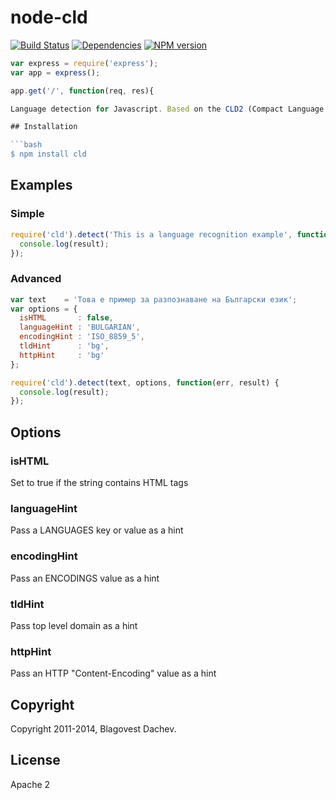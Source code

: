 # node-cld
[![Build Status](https://secure.travis-ci.org/dachev/node-cld.png)](http://travis-ci.org/#!/dachev/node-cld)
[![Dependencies](https://david-dm.org/dachev/node-cld.png)](https://david-dm.org/dachev/node-cld)
[![NPM version](https://badge.fury.io/js/cld.svg)](http://badge.fury.io/js/cld)

```js
var express = require('express');
var app = express();

app.get('/', function(req, res){

Language detection for Javascript. Based on the CLD2 (Compact Language Detector) library from Google. Highly optimized for space and speed. Runs about 10x faster than other libraries. Detects over 160 languages. Full test coverage.

## Installation

```bash
$ npm install cld
```

## Examples
### Simple
```js
require('cld').detect('This is a language recognition example', function(err, result) {
  console.log(result);
});
```

### Advanced
```js
var text    = 'Това е пример за разпознаване на Български език';
var options = {
  isHTML       : false,
  languageHint : 'BULGARIAN',
  encodingHint : 'ISO_8859_5',
  tldHint      : 'bg',
  httpHint     : 'bg'
};

require('cld').detect(text, options, function(err, result) {
  console.log(result);
});
```


## Options

### isHTML

Set to true if the string contains HTML tags

### languageHint

Pass a LANGUAGES key or value as a hint

### encodingHint

Pass an ENCODINGS value as a hint

### tldHint

Pass top level domain as a hint

### httpHint

Pass an HTTP "Content-Encoding" value as a hint

## Copyright
Copyright 2011-2014, Blagovest Dachev.

## License
Apache 2